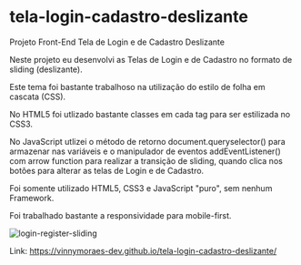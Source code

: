 # tela-login-cadastro-deslizante

Projeto Front-End Tela de Login e de Cadastro Deslizante

Neste projeto eu desenvolvi as Telas de Login e de Cadastro no formato de sliding (deslizante).

Este tema foi bastante trabalhoso na utilização do estilo de folha em cascata (CSS).

No HTML5 foi utlizado bastante classes em cada tag para ser estilizada no CSS3.

No JavaScript utlizei o método de retorno document.queryselector() para armazenar nas variáveis e o manipulador de eventos addEventListener() com arrow function para realizar a transição de sliding, quando clica nos botões para alterar as telas de Login e de Cadastro.

Foi somente utilizado HTML5, CSS3 e JavaScript "puro", sem nenhum Framework.

Foi trabalhado bastante a responsividade para mobile-first.


![login-register-sliding](https://user-images.githubusercontent.com/56524332/191481146-6976d7d8-3537-450e-92ee-65ca8aeccb3d.JPG)

Link: https://vinnymoraes-dev.github.io/tela-login-cadastro-deslizante/
